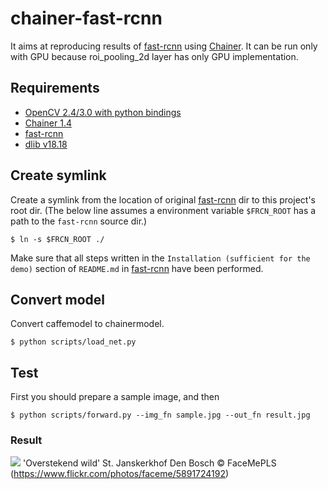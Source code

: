 # chainer-fast-rcnn

It aims at reproducing results of [fast-rcnn](https://github.com/rbgirshick/fast-rcnn) using [Chainer](https://github.com/pfn/chainer). It can be run only with GPU because roi_pooling_2d layer has only GPU implementation.

## Requirements

- [OpenCV 2.4/3.0 with python bindings](http://opencv.org)
- [Chainer 1.4](https://github.com/pfn/chainer)
- [fast-rcnn](https://github.com/rbgirshick/fast-rcnn)
- [dlib v18.18](https://github.com/davisking/dlib)

## Create symlink

Create a symlink from the location of original [fast-rcnn](https://github.com/rbgirshick/fast-rcnn) dir to this project's root dir. (The below line assumes a environment variable `$FRCN_ROOT` has a path to the `fast-rcnn` source dir.)

```
$ ln -s $FRCN_ROOT ./
```

Make sure that all steps written in the `Installation (sufficient for the demo)` section of `README.md` in [fast-rcnn](https://github.com/rbgirshick/fast-rcnn) have been performed.

## Convert model

Convert caffemodel to chainermodel.

```
$ python scripts/load_net.py
```

## Test

First you should prepare a sample image, and then

```
$ python scripts/forward.py --img_fn sample.jpg --out_fn result.jpg
```

### Result

![](https://raw.githubusercontent.com/wiki/mitmul/chainer-fast-rcnn/images/result.jpg)
'Overstekend wild' St. Janskerkhof Den Bosch &copy; FaceMePLS (https://www.flickr.com/photos/faceme/5891724192)
